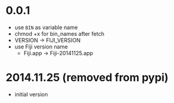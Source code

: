 # 0.0.1
- use `BIN` as variable name
- chmod +x for bin_names after fetch
- VERSION -> FIJI_VERSION
- use Fiji version name
  - Fiji.app -> Fiji-20141125.app

# 2014.11.25 (removed from pypi)
- initial version
